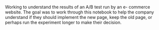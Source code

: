 Working to understand the results of an A/B test run by an e- commerce website. The goal was to work through this notebook to help the company understand if they should implement the new page, keep the old page, or perhaps run the experiment longer to make their decision.
